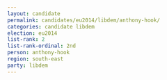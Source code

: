 ```yaml
---
layout: candidate
permalink: candidates/eu2014/libdem/anthony-hook/
categories: candidate libdem
election: eu2014
list-rank: 2
list-rank-ordinal: 2nd
person: anthony-hook
region: south-east
party: libdem
---
```

